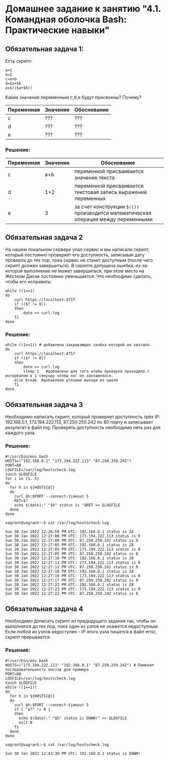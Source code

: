 # Домашнее задание к занятию "4.1. Командная оболочка Bash: Практические навыки"
## Обязательная задача 1:
Есть скрипт:
```shell
a=1
b=2
c=a+b
d=$a+$b
e=$(($a+$b))
```
Какие значения переменным c,d,e будут присвоены? Почему?

| Переменная | Значение | Обоснование |
|------------|----------|-------------|
| c          | ???      | ???         |
| d          | ???	     | ???         |
| e          | ???      | ???         |

### Решение:
| Переменная | Значение | Обоснование                                                                        |
|------------|----------|------------------------------------------------------------------------------------|
| c          | a+b      | переменной присваивается значение текста                                           |
| d          | 1+2	     | переменной присваивается текстовая запись выражений переменных                     |
| e          | 3        | за счет конструкции `$(())` производится математическая операция между переменными |
## Обязательная задача 2
На нашем локальном сервере упал сервис и мы написали скрипт, который постоянно проверяет его доступность, 
записывая дату проверок до тех пор, пока сервис не станет доступным (после чего скрипт должен завершиться). 
В скрипте допущена ошибка, из-за которой выполнение не может завершиться, при этом место на Жёстком Диске постоянно 
уменьшается. Что необходимо сделать, чтобы его исправить:
```shell
while ((1==1)
do
	curl https://localhost:4757
	if (($? != 0))
	then
		date >> curl.log
	fi
done
```
### Решение:
```shell
while ((1==1)) # добавлена закрывающая скобка которой не хватало.
do
	curl https://localhost:4757
	if (($? != 0))
	then
		date >> curl.log
		sleep 1   #добавлено для того чтобы проверка проходила с интервалом в 1 секунду чтобы лог не захламлялся.
	else break  #добавлено условие выхода из цикла
	fi
done
```
## Обязательная задача 3
Необходимо написать скрипт, который проверяет доступность трёх IP: 192.168.0.1, 173.194.222.113, 87.250.250.242 
по 80 порту и записывает результат в файл log. Проверять доступность необходимо пять раз для каждого узла.
### Решение:
```shell
#!/usr/bin/env bash
HOSTS=("192.168.0.1" "173.194.222.113" "87.250.250.242")
PORT=80
LOGFILE=/var/log/hostscheck.log
touch $LOGFILE
for i in {1..5}
do
  for h in ${HOSTS[@]}
  do
    curl $h:$PORT --connect-timeout 5
    RET=$?
    echo $(date):" "$h" status is "$RET >> $LOGFILE
  done
done
```
```shell
vagrant@vagrant:~$ cat /var/log/hostscheck.log

Sun 30 Jan 2022 12:26:59 PM UTC: 192.168.0.1 status is 28
Sun 30 Jan 2022 12:27:00 PM UTC: 173.194.222.113 status is 0
Sun 30 Jan 2022 12:27:00 PM UTC: 87.250.250.242 status is 0
Sun 30 Jan 2022 12:27:05 PM UTC: 192.168.0.1 status is 28
Sun 30 Jan 2022 12:27:05 PM UTC: 173.194.222.113 status is 0
Sun 30 Jan 2022 12:27:05 PM UTC: 87.250.250.242 status is 0
Sun 30 Jan 2022 12:27:10 PM UTC: 192.168.0.1 status is 28
Sun 30 Jan 2022 12:27:11 PM UTC: 173.194.222.113 status is 0
Sun 30 Jan 2022 12:27:11 PM UTC: 87.250.250.242 status is 0
Sun 30 Jan 2022 12:27:16 PM UTC: 192.168.0.1 status is 28
Sun 30 Jan 2022 12:27:16 PM UTC: 173.194.222.113 status is 0
Sun 30 Jan 2022 12:27:17 PM UTC: 87.250.250.242 status is 0
Sun 30 Jan 2022 12:27:22 PM UTC: 192.168.0.1 status is 28
Sun 30 Jan 2022 12:27:22 PM UTC: 173.194.222.113 status is 0
Sun 30 Jan 2022 12:27:22 PM UTC: 87.250.250.242 status is 0
```
## Обязательная задача 4
Необходимо дописать скрипт из предыдущего задания так, чтобы он выполнялся до тех пор, пока один из узлов не окажется 
недоступным. Если любой из узлов недоступен - IP этого узла пишется в файл error, скрипт прерывается.
### Решение:
```shell
#!/usr/bin/env bash
HOSTS=("173.194.222.113" "192.168.0.1" "87.250.250.242") # Поменял последовательность хостов для примера
PORT=80
LOGFILE=/var/log/hostscheck.log
touch $LOGFILE
while ((1==1))
do
  for h in ${HOSTS[@]}
  do
    curl $h:$PORT --connect-timeout 5
    if [ "$?" != 0 ]
    then
      echo $(date):" "$h" status is DOWN!" >> $LOGFILE
      exit 0
    fi
  done
done
```
```shell
vagrant@vagrant:~$ cat /var/log/hostscheck.log

Sun 30 Jan 2022 12:43:30 PM UTC: 192.168.0.1 status is DOWN!
```
